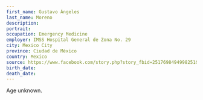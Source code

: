```yaml
---
first_name: Gustavo Ángeles
last_name: Moreno
description: 
portrait: 
occupation: Emergency Medicine
employer: IMSS Hospital General de Zona No. 29
city: Mexico City
province: Ciudad de México
country: Mexico
source: https://www.facebook.com/story.php?story_fbid=2517698494998251&amp;id=100002743761065
birth_date: 
death_date: 
---
```


Age unknown.